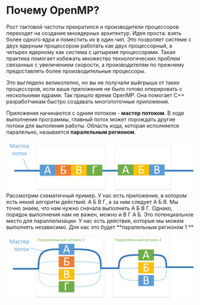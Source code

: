 # Почему OpenMP?


Рост тактовой частоты прекратился и производители процессоров переходят на создание мноядерных архитектур. Идея проста: взять более одного ядра и поместить их в один чип. Это позволяет системе с двух ядерным процессором работать как двух процессорный, а четырех ядерному как система с цетыремя процессорами. Такая практика помогает избежать множество технологических проблем связанных с увеличением скорости, а производителям по прежнему предоставлять более производительные процессоры.

Это выглядело великолепно, но вы не получали выйгрыша от таких процессоров, если ваше приложение не было готово оперировать с несколькими ядрами. Так пришло время OpenMP. Она помогает С++ разработчикам быстро создавать многопоточные приложения.

Приложения начинаются с одним потоком - **мастер потоком**. В ходе выполнения программы,  главный поток может порождать другие потоки для выполения работы. Область кода, которая исполняется паралельно, называется **паралельным регионом**. 

![](Схема1.png)
Рассмотрим схематичный пример. У нас есть приложение, в котором есть некий алгоритм действий. А Б В Г, а за ним следует А Б В. Мы точно знаем, что нам нужно сначала выполнить А Б В Г. Однако, порядок выполнения нам не важен, можно и В Г А Б. Это потенциальное место для параллелизации. У нас есть действия, которые мы можем выполнять независимо. Для нас это будет **паралельным регионом 1 ** 

![](Схема2.png)

